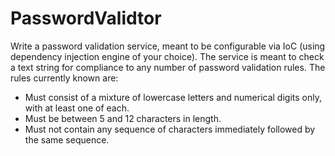 # PasswordValidtor

Write a password validation service, meant to be configurable via IoC (using dependency injection engine of your choice).  The service is meant to check a text string for compliance to any number of password validation rules.  The rules currently known are:

* Must consist of a mixture of lowercase letters and numerical digits only, with at least one of each.
* Must be between 5 and 12 characters in length.
* Must not contain any sequence of characters immediately followed by the same sequence.
